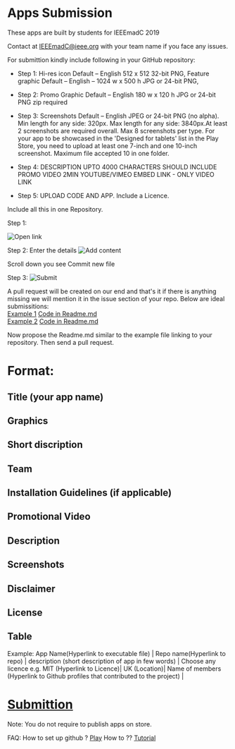 # Apps Submission


These apps are built by students for IEEEmadC 2019 

Contact at IEEEmadC@ieee.org with your team name if you face any issues.

For submittion kindly include following in your GitHub repository:

- Step 1: Hi-res icon Default – English 512 x 512 32-bit PNG, Feature graphic Default – English – 1024 w x 500 h JPG or 24-bit PNG,

- Step 2: Promo Graphic Default – English 180 w x 120 h JPG or 24-bit PNG zip required

- Step 3: Screenshots Default – English JPEG or 24-bit PNG (no alpha). Min length for any side: 320px. Max length for any side: 3840px.At least 2 screenshots are required overall. Max 8 screenshots per type. For your app to be showcased in the 'Designed for tablets' list in the Play Store, you need to upload at least one 7-inch and one 10-inch screenshot. Maximum file accepted 10 in one folder.

- Step 4: DESCRIPTION UPTO 4000 CHARACTERS SHOULD INCLUDE PROMO VIDEO 2MIN YOUTUBE/VIMEO EMBED LINK - ONLY VIDEO LINK

- Step 5: UPLOAD CODE AND APP. Include a Licence.

Include all this in one Repository.

Step 1:

![Open link](https://github.com/IEEEmadC/IEEEmadC-wiki/blob/gh-pages/assets/images/Screenshot%202019-11-30%20at%2011.25.11%20AM.png?raw=true?raw=true)

Step 2:
Enter the details 
![Add content](https://github.com/IEEEmadC/IEEEmadC-wiki/blob/gh-pages/assets/images/Screenshot%202019-11-29%20at%208.40.25%20AM.png?raw=true)

Scroll down you see Commit new file

Step 3:
![Submit](https://github.com/IEEEmadC/IEEEmadC-wiki/blob/gh-pages/assets/images/Screenshot%202019-11-29%20at%208.43.27%20AM.png?raw=true)

A pull request will be created on our end and that's it if there is anything missing we will mention it in the issue section of your repo.
Below are ideal submissitions: </br>
[Example 1](https://github.com/JobGetabu/Darasa-IEEEMadC) [Code in Readme.md](https://raw.githubusercontent.com/JobGetabu/Darasa-IEEEMadC/master/README.md) </br>
[Example 2](https://github.com/Marton-Zeisler/Voluny) [Code in Readme.md](https://raw.githubusercontent.com/Marton-Zeisler/Voluny/master/README.md)

Now propose the Readme.md similar to the example file linking to your repository. Then send a pull request.

# Format:

## Title (your app name)
## Graphics 
## Short discription 
## Team
## Installation Guidelines (if applicable)
## Promotional Video
## Description
## Screenshots 
## Disclaimer
## License
## Table 
Example:
 App Name(Hyperlink to executable file) | Repo name(Hyperlink to repo) | description (short description of app in few words) | Choose any licence e.g. MIT (Hyperlink to Licence)| UK (Location)| Name of members (Hyperlink to Github profiles that contributed to the project) |

# [Submittion](https://github.com/IEEEmadC/IEEEmadC-wiki/new/gh-pages?filename=wiki/)

Note: You do not require to publish apps on store. 

FAQ:
How to set up github ? [Play](https://www.youtube.com/watch?v=7Inc0G0wutk&list=PL0lo9MOBetEHhfG9vJzVCTiDYcbhAiEqL&index=11)
How to ?? [Tutorial](https://www.youtube.com/watch?v=WxMFZncm12s&list=PL0lo9MOBetEHhfG9vJzVCTiDYcbhAiEqL&index=9) 
